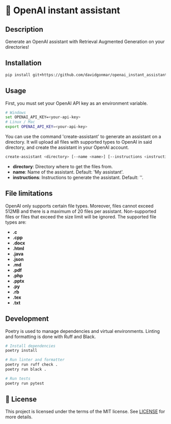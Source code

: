 # 🤖 OpenAI instant assistant

## Description

Generate an OpenAI assistant with Retrieval Augmented Generation on your directories!

## Installation

```bash
pip install git+https://github.com/davidgonmar/openai_instant_assistant@main
```

## Usage

First, you must set your OpenAI API key as an environment variable.

```bash
# Windows
set OPENAI_API_KEY=<your-api-key>
# Linux / Mac
export OPENAI_API_KEY=<your-api-key>
```

You can use the command 'create-assistant' to generate an assistant on a directory.
It will upload all files with supported types to OpenAI in said directory, and create the assistant in your OpenAI account.

```bash
create-assistant <directory> [--name <name>] [--instructions <instructions>]
```

- **directory**: Directory where to get the files from.
- **name**: Name of the assistant. Default: 'My assistant'.
- **instructions**: Instructions to generate the assistant. Default: ''.

## File limitations

OpenAI only supports certain file types. Moreover, files cannot exceed 512MB and there is a maximum of 20 files per assistant. Non-supported files or files that exceed the size limit will be ignored. The supported file types are:

- **.c**
- **.cpp**
- **.docx**
- **.html**
- **.java**
- **.json**
- **.md**
- **.pdf**
- **.php**
- **.pptx**
- **.py**
- **.rb**
- **.tex**
- **.txt**

## Development

Poetry is used to manage dependencies and virtual environments. Linting and formatting is done with Ruff and Black.

```bash
# Install dependencies
poetry install

# Run linter and formatter
poetry run ruff check .
poetry run black .

# Run tests
poetry run pytest
```

## 📝 License

This project is licensed under the terms of the MIT license. See [LICENSE](LICENSE) for more details.
